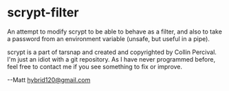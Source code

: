 scrypt-filter
=============

An attempt to modify scrypt to be able to behave as a filter, and also to take
a password from an environment variable (unsafe, but useful in a pipe).

scrypt is a part of tarsnap and created and copyrighted by Collin Percival. I'm
just an idiot with a git repository. As I have never programmed before, feel
free to contact me if you see something to fix or improve.

--Matt 
hybrid120@gmail.com
